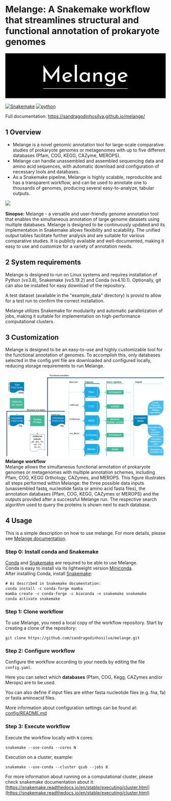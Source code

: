 # Melange: A Snakemake workflow that streamlines structural and functional annotation of prokaryote genomes

![Header](logo/melangev2_small.png) 


[![Snakemake](https://img.shields.io/badge/snakemake-≥7.5.0-brightgreen.svg)](https://snakemake.bitbucket.io)
[![python](https://img.shields.io/badge/python-≥3.8-brightgreen.svg)](https://www.python.org/)
<!-- [![Actions Status](https://github.com/sandragodinhosilva/melange/workflows/tests.yml/badge.svg)](https://github.com/sandragodinhosilva/melange/actions) -->


Full documentation: https://sandragodinhosilva.github.io/melange/


## 1 Overview 

- Melange is a novel genomic annotation tool for large-scale comparative studies of prokaryote genomes or metagenomes with up to five different databases (Pfam, COG, KEGG, CAZyme, MEROPS).
- Melange can handle unassembled and assembled sequencing data and amino acid sequences, with automatic download and configuration of necessary tools and databases.
- As a Snakemake pipeline, Melange is highly scalable, reproducible and has a transparent workflow, and can be used to annotate one to thousands of genomes, producing several easy-to-analyze, tabular outputs.


<img src="https://github.com/sandragodinhosilva/melange/tree/master/docs/images/abstract.png" width="100">

**Sinopse:** Melange - a versatile and user-friendly genome annotation tool that enables the simultaneous annotation of large genome datasets using multiple databases. Melange is designed to be continuously updated and its implementation in Snakemake allows flexibility and scalability. The unified output tables facilitate further analysis and are suitable for various comparative studies. It is publicly available and well-documented, making it easy to use and customize for a variety of annotation needs.

## 2 System requirements

Melange is designed to run on Linux systems and requires installation of Python (v≥3.8), Snakemake (v≥5.19.2) and Conda (v≥4.10.1). Optionally, git can also be installed for easy download of the repository. 

A test dataset (available in the "example_data" directory) is provid to allow for a test run to confirm the correct installation. 

Melange utilizes Snakemake for modularity and automatic parallelization of jobs, making it suitable for implementation on high-performance computational clusters. 


## 3 Customization

Melange is designed to be an easy-to-use and highly customizable  tool for the functional annotation of genomes. To accomplish this, only databases selected in the config.yml file are downloaded and configured locally, reducing storage requirements to run Melange. 

![Workflow](docs/images/workflow.png) 
**Melange workflow** \
Melange allows the simultaneous functional annotation of prokaryote genomes or metagenomes with multiple annotation schemes, including Pfam, COG, KEGG Orthology, CAZymes, and MEROPS. This figure illustrates all steps performed within Melange: the three possible data inputs (unassembled fastq, nucleotide fasta or amino acid fasta files), the annotation databases (Pfam, COG, KEGG, CAZymes or MEROPS) and the outputs provided after a successful Melange run. The respective search algorithm used to query the proteins is shown next to each database. 



## 4 Usage
This is a simple description on how to use melange. For more details, please see [Melange documentation](https://sandragodinhosilva.github.io/melange/).

### Step 0: Install conda and Snakemake
[Conda](https://conda.io/docs/) and
[Snakemake](https://snakemake.readthedocs.io) are required to be able to use
Melange. \
Conda is easy to install via its lightweight version 
[Miniconda](https://conda.io/miniconda.html). \
After installing Conda, install [Snakemake](https://snakemake.readthedocs.io/en/stable/getting_started/installation.html):

    # As described in Snakemake documentation:
    conda install -c conda-forge mamba
    mamba create -c conda-forge -c bioconda -n snakemake snakemake
    conda activate snakemake


### Step 1: Clone workflow
To use Melange, you need a local copy of the workflow repository. Start by
creating a clone of the repository: 

    git clone https://github.com/sandragodinhosilva/melange.git

### Step 2: Configure workflow
Configure the workflow according to your needs by editing the file
`config.yaml`.

Here you can select which **databases** (Pfam, COG, Kegg, CAZymes and/or Merops) are to be used.

You can also define if input files are either fasta nucleotide files (e.g. fna, fa) or fasta aminoacid files.

More information about configuration settings can be found at: [config/README.md](https://github.com/sandragodinhosilva/melange/tree/master/config)

### Step 3: Execute workflow
Execute the workflow locally with `N` cores:

    snakemake --use-conda --cores N
    
Execution on a cluster, example:

    snakemake --use-conda --cluster qsub --jobs 8
    
For more information about running on a computational cluster, please check snakemake documentation about it: [https://snakemake.readthedocs.io/en/stable/executing/cluster.html](https://snakemake.readthedocs.io/en/stable/executing/cluster.html)
